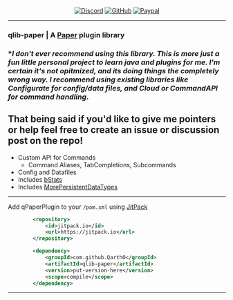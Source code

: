 <div align="center">

[![Discord][discord-shield]][discord-url]
[![GitHub][github-shield]][github-url]
[![Paypal][paypal-shield]][paypal-url]
</div>

---

### qlib-paper | A [Paper][paper-url] plugin library

### **I don't ever recommend using this library. This is more just a fun little personal project to learn java and plugins for me. I'm certain it's not opitmized, and its doing things the completely wrong way. I recommend using existing libraries like Configurate for config/data files, and Cloud or CommandAPI for command handling*.
That being said if you'd like to give me pointers or help feel free to create an issue or discussion post on the repo!
---

- Custom API for Commands
  - Command Aliases, TabCompletions, Subcommands
- Config and Datafiles
- Includes [bStats][bstats-url]
- Includes [MorePersistentDataTypes][datatypes-url]

---

Add qPaperPlugin to your ``/pom.xml`` using [JitPack][jitpack-url]
```xml
        <repository>
            <id>jitpack.io</id>
            <url>https://jitpack.io</url>
        </repository>
```
```xml
        <dependency>
            <groupId>com.github.QarthO</groupId>
            <artifactId>qlib-paper</artifactId>
            <version>put-version-here</version>
            <scope>compile</scope>
        </dependency>
```
---

[discord-shield]: https://img.shields.io/badge/Discord-5865F2?logo=discord&logoColor=white&style=for-the-badge
[discord-url]: https://quartzdev.gg/discord/
[github-shield]: https://img.shields.io/badge/Source-181717?logo=github&logoColor=white&style=for-the-badge
[github-url]: https://github.com/QarthO/qPaperPlugin/
[paypal-shield]: https://img.shields.io/badge/Donate-00457C?logo=paypal&logoColor=white&style=for-the-badge
[paypal-url]: https://quartzdev.gg/paypal/
[jitpack-url]: https://jitpack.io/#QarthO/qPaperPlugin/
[paper-url]: https://papermc.io/
[bstats-url]: https:/bstats.org/
[datatypes-url]: https://github.com/mfnalex/MorePersistentDataTypes
